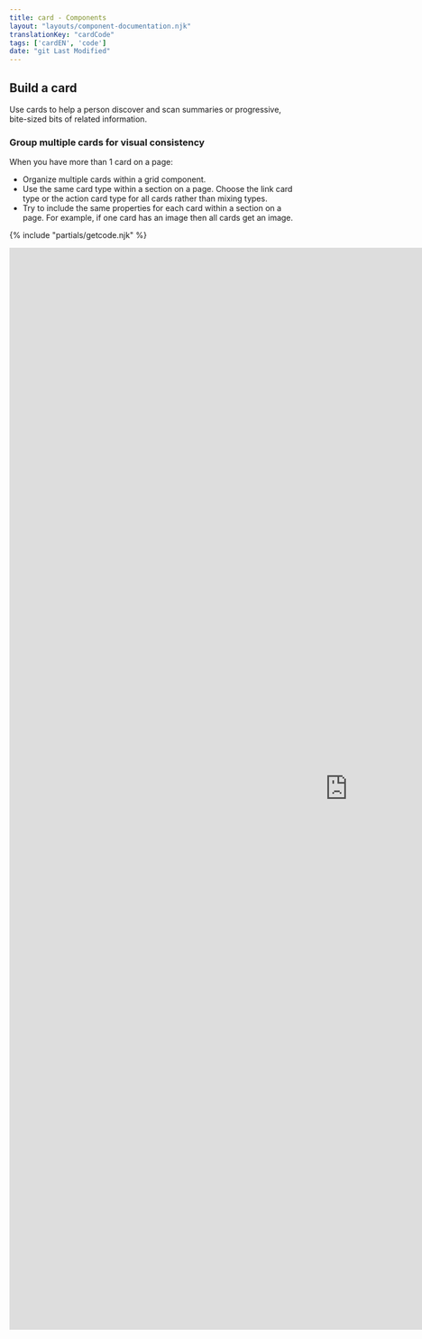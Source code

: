 ```yaml
---
title: card - Components
layout: "layouts/component-documentation.njk"
translationKey: "cardCode"
tags: ['cardEN', 'code']
date: "git Last Modified"
---
```


## Build a card

Use cards to help a person discover and scan summaries or progressive, bite-sized bits of related information.

### Group multiple cards for visual consistency

When you have more than 1 card on a page:

- Organize multiple cards within a grid component.
- Use the same card type within a section on a page. Choose the link card type or the action card type for all cards rather than mixing types. 
- Try to include the same properties for each card within a section on a page. For example, if one card has an image then all cards get an image.

{% include "partials/getcode.njk" %}

<iframe
  title="Overview of gcds-card properties and events."
  src="https://cds-snc.github.io/gcds-components/iframe.html?viewMode=docs&singleStory=true&id=components-card--events-properties"
  width="1200"
  height="1920"
  style="display: block; margin: 0 auto;"
  frameBorder="0"
  allow="clipboard-write"
></iframe>